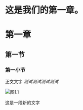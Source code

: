 # 这是我们的第一章。
# 第一章
## 第一节
### 第一小节
正文文字
*测试测试测试测试*


![图1.1](https://github.com/Robin-Tian/BroadView-Repository/blob/master/File/%E5%88%86%E6%94%AF1.png)

这是一段新的文字
